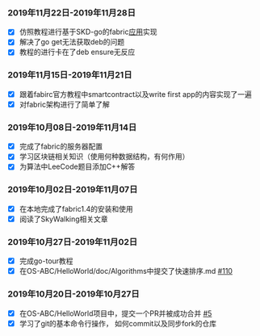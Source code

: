 ### 2019年11月22日-2019年11月28日
- [x] 仿照教程进行基于SKD-go的fabric[应用](https://github.com/kevin-hf/kongyixueyuan)实现
- [x] 解决了go get无法获取deb的问题
- [x] 教程的进行卡在了deb ensure无反应
### 2019年11月15日-2019年11月21日
- [x] 跟着fabirc官方教程中smartcontract以及write first app的内容实现了一遍
- [x] 对fabric架构进行了简单了解
### 2019年10月08日-2019年11月14日
- [x] 完成了fabric的服务器配置
- [x] 学习区块链相关知识（使用何种数据结构，有何作用）
- [x] 为算法中LeeCode题目添加C++解答
### 2019年10月02日-2019年11月07日
- [x] 在本地完成了fabric1.4的安装和使用
- [x] 阅读了SkyWalking相关文章
### 2019年10月27日-2019年11月02日
- [x] 完成go-tour教程
- [x] 在OS-ABC/HelloWorld/doc/Algorithms中提交了快速排序.md [#110](https://github.com/OS-ABC/HelloWorld/pull/110)

### 2019年10月20日-2019年10月27日
- [x] 在OS-ABC/HelloWorld项目中，提交一个PR并被成功合并 [#5](https://github.com/OS-ABC/HelloWorld/pull/5)
- [x] 学习了git的基本命令行操作， 如何commit以及同步fork的仓库